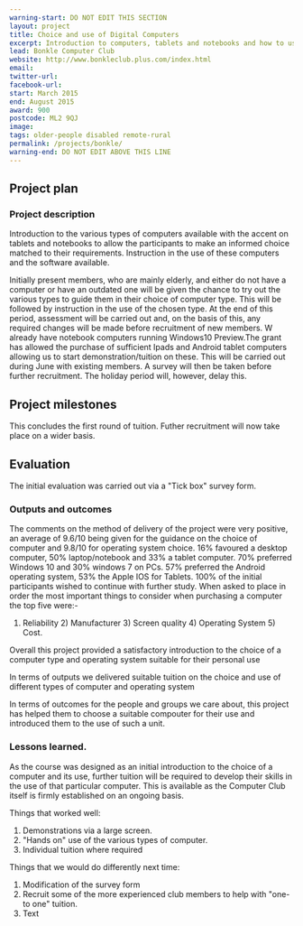 ```yaml
---
warning-start: DO NOT EDIT THIS SECTION
layout: project
title: Choice and use of Digital Computers
excerpt: Introduction to computers, tablets and notebooks and how to use them
lead: Bonkle Computer Club
website: http://www.bonkleclub.plus.com/index.html 
email: 
twitter-url: 
facebook-url: 
start: March 2015
end: August 2015
award: 900
postcode: ML2 9QJ
image:
tags: older-people disabled remote-rural
permalink: /projects/bonkle/
warning-end: DO NOT EDIT ABOVE THIS LINE
---
```


## Project plan

### Project description

Introduction to the various types of computers available with the accent on tablets and notebooks to allow the participants to make an informed choice matched to their requirements. Instruction in the use of these computers and the software available.

Initially present members, who are mainly elderly, and either do not have a computer or have an outdated one will be given the chance to try out the various types to guide them in their choice of computer type. This will be followed by instruction in the use of the chosen type. At the end of this period, assessment will be carried out and, on the basis of this, any required changes will be made before recruitment of new members.
W already have notebook computers running Windows10 Preview.The grant has allowed the purchase of sufficient Ipads and Android tablet computers allowing us to start demonstration/tuition on these. This will be carried out during June with existing members. A survey will then be taken before further recruitment. The holiday period will, however, delay this.

## Project milestones
This concludes the first round of tuition. Futher recruitment will now take place on a wider basis.

## Evaluation

The initial evaluation was carried out via a "Tick box" survey form.

### Outputs and outcomes
The comments on the method of delivery of the project were very positive, an average of 9.6/10 being given for the guidance on the choice of computer and 9.8/10 for operating system choice.
16% favoured a desktop computer, 50% laptop/notebook and 33% a tablet computer.
70% preferred Windows 10 and 30% windows 7 on PCs. 57% preferred the Android operating system, 53% the Apple IOS for Tablets.
100% of the initial participants wished to continue with further study.
When asked to place in order the most important things to consider when purchasing a computer the top five were:-
1) Reliability  2) Manufacturer 3) Screen quality 4) Operating System 5) Cost.

Overall this project provided a satisfactory introduction to the choice of a computer type and operating system suitable for their personal use

In terms of outputs we delivered suitable tuition on the choice and use of different types of computer and operating system

In terms of outcomes for the people and groups we care about, this project has helped them to choose a suitable compouter for their use and introduced them to the use of such a unit.

### Lessons learned. 
As the course was designed as an initial introduction to the choice of a computer and its use, further tuition will be required to develop their skills in the use of that particular computer. This is available as the Computer Club itself is firmly established on an ongoing basis.

Things that worked well:

1. Demonstrations via a large screen.
2. "Hands on" use of the various types of computer.
3. Individual tuition where required

Things that we would do differently next time:

1. Modification of the survey form
2. Recruit some of the more experienced club members to help with "one-to one" tuition.
3. Text
